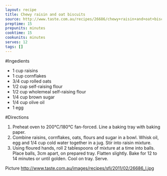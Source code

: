 ```yaml
---
layout: recipe
title: Chewy raisin and oat biscuits
source: http://www.taste.com.au/recipes/26686/chewy+raisin+and+oat+biscuits
preptime: 15
prepunits: minutes
cooktime: 15
cookunits: minutes
serves: 12
tags: []
---
```

#Ingedients
* 1 cup raisins
* 1 cup cornflakes
* 3/4 cup rolled oats
* 1/2 cup self-raising flour
* 1/2 cup wholemeal self-raising flour
* 1/4 cup brown sugar
* 1/4 cup olive oil
* 1 egg

#Directions
1. Preheat oven to 200&deg;C/180&deg;C fan-forced. Line a baking tray with baking paper.
2. Combine raisins, cornflakes, oats, flours and sugar in a bowl. Whisk oil, egg and 1/4 cup cold water together in a jug. Stir into raisin mixture.
3. Using floured hands, roll 2 tablespoons of mixture at a time into balls. Place balls, 3cm apart, on prepared tray. Flatten slightly. Bake for 12 to 14 minutes or until golden. Cool on tray. Serve.

Picture
http://www.taste.com.au/images/recipes/sfi/2011/02/26686_l.jpg